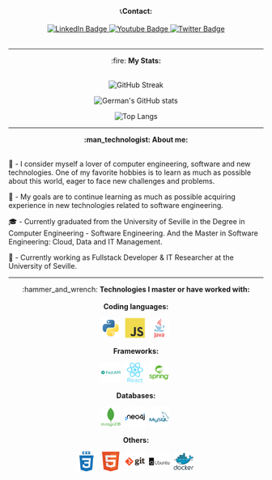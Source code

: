 <div align="center">
  📞<b>Contact:</b>
  <br></br>
  
  <a href="https://www.linkedin.com/in/antonio-germ%C3%A1n-m%C3%A1rquez-trujillo-0aaa63215">
    <img src="https://img.shields.io/badge/LinkedIn-blue?style=for-the-badge&logo=linkedin&logoColor=white" alt="LinkedIn Badge"/>
  </a>
  <a href="https://www.instagram.com/germanoctako/">
    <img src="https://img.shields.io/badge/Instagram-E4405F?style=for-the-badge&logo=instagram&logoColor=white" alt="Youtube Badge"/>
  </a>
  <a href="mailto:germanoctako@gmail.com">
    <img src="https://img.shields.io/badge/Gmail-D14836?style=for-the-badge&logo=gmail&logoColor=white" alt="Twitter Badge"/>
  </a>
</div>

<div align="center">
    <img src="https://komarev.com/ghpvc/?username=GermanMT&style=flat-square&color=blue" alt=""/>
</div>

---

<div align="center">
  :fire: <b>My Stats:</b>
  <br></br>

  ![GitHub Streak](http://github-readme-streak-stats.herokuapp.com?user=GermanMT&theme=dark)

  ![German's GitHub stats](https://github-readme-stats.vercel.app/api?username=GermanMT&show_icons=true&theme=dark)

  ![Top Langs](https://github-readme-stats.vercel.app/api/top-langs/?username=GermanMT&layout=compact&theme=dark)
</div>

---

<div align="center">
  <b>:man_technologist: About me:</b>
  <br></br>
</div>

📖 - I consider myself a lover of computer engineering, software and new technologies. One of my favorite hobbies is to learn as much as possible about this world, eager to face new challenges and problems.

🎯 - My goals are to continue learning as much as possible acquiring experience in new technologies related to software engineering.

🎓 - Currently graduated from the University of Seville in the Degree in Computer Engineering - Software Engineering. And the Master in Software Engineering: Cloud, Data and IT Management.

💼 - Currently working as Fullstack Developer & IT Researcher at the University of Seville.

---

<div align="center">
  :hammer_and_wrench: <b>Technologies I master or have worked with:</b>
  <br></br>
</div>

<div align="center">
  <b>Coding languages:</b>
  
  <img src="https://github.com/devicons/devicon/blob/master/icons/python/python-original.svg" title="Python" alt="Python" width="40" height="40"/>&nbsp;
  <img src="https://github.com/devicons/devicon/blob/master/icons/javascript/javascript-original.svg" title="JavaScript" alt="JavaScript" width="40" height="40"/>&nbsp;
  <img src="https://github.com/devicons/devicon/blob/master/icons/java/java-original-wordmark.svg" title="Java" alt="Java" width="40" height="40"/>&nbsp;

  <b>Frameworks:</b>
  
  <img src="https://github.com/devicons/devicon/blob/master/icons/fastapi/fastapi-original-wordmark.svg" title="FastAPI" alt="FastAPI" width="40" height="40"/>&nbsp;
  <img src="https://github.com/devicons/devicon/blob/master/icons/react/react-original-wordmark.svg" title="React" alt="React" width="40" height="40"/>&nbsp;
  <img src="https://github.com/devicons/devicon/blob/master/icons/spring/spring-original-wordmark.svg" title="Spring" alt="Spring" width="40" height="40"/>&nbsp;

  <b>Databases:</b>
  
  <img src="https://github.com/devicons/devicon/blob/master/icons/mongodb/mongodb-plain-wordmark.svg" title="MongoDB" alt="MongoDB" width="40" height="40"/>&nbsp;
  <img src="https://github.com/devicons/devicon/blob/master/icons/neo4j/neo4j-original-wordmark.svg" title="Neo4j" alt="Neo4j" width="40" height="40"/>&nbsp;
  <img src="https://github.com/devicons/devicon/blob/master/icons/mysql/mysql-plain-wordmark.svg" title="MySQL" alt="MySQL" width="40" height="40"/>&nbsp;

  <b>Others:</b>
  
  <img src="https://github.com/devicons/devicon/blob/master/icons/css3/css3-plain-wordmark.svg"  title="CSS3" alt="CSS" width="40" height="40"/>&nbsp;
  <img src="https://github.com/devicons/devicon/blob/master/icons/html5/html5-original.svg" title="HTML5" alt="HTML" width="40" height="40"/>&nbsp;
  <img src="https://github.com/devicons/devicon/blob/master/icons/git/git-original-wordmark.svg" title="Git" alt="Git" width="40" height="40"/>&nbsp;
  <img src="https://github.com/devicons/devicon/blob/master/icons/ubuntu/ubuntu-plain-wordmark.svg" title="Ubuntu" alt="Ubuntu" width="40" height="40"/>&nbsp;
  <img src="https://github.com/devicons/devicon/blob/master/icons/docker/docker-original-wordmark.svg" title="Docker" alt="Docker" width="40" height="40"/>&nbsp;
</div>
